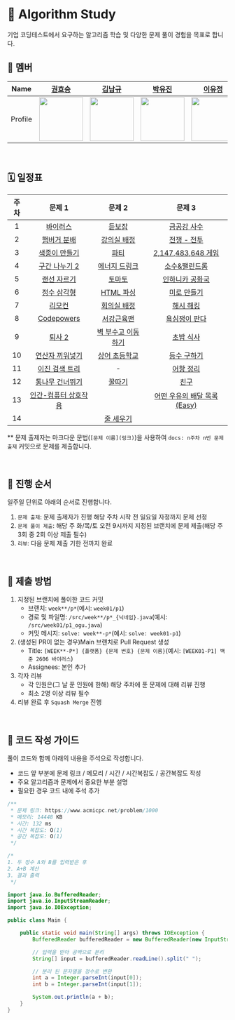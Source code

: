 # 🧩 Algorithm Study

기업 코딩테스트에서 요구하는 알고리즘 학습 및 다양한 문제 풀이 경험을 목표로 합니다.

## 👥 멤버

|  Name   |             [권효승](https://github.com/hyoguoo)              |             [김남규](https://github.com/GiHoo)              |             [박유진](https://github.com/eugene225)              |             [이유정](https://github.com/letskuku)              |             [조인수](https://github.com/ZZAMBAs)              |             [최정은](https://github.com/JeongeunChoi)              |
|:-------:|:----------------------------------------------------------:|:--------------------------------------------------------:|:------------------------------------------------------------:|:-----------------------------------------------------------:|:----------------------------------------------------------:|:---------------------------------------------------------------:|
| Profile | <img width="100px" src="https://github.com/hyoguoo.png" /> | <img width="100px" src="https://github.com/GiHoo.png" /> | <img width="100px" src="https://github.com/eugene225.png" /> | <img width="100px" src="https://github.com/letskuku.png" /> | <img width="100px" src="https://github.com/ZZAMBAs.png" /> | <img width="100px" src="https://github.com/JeongeunChoi.png" /> |

<br>

## 🗓️ 일정표

| 주차 |                        문제 1                         |                        문제 2                        |                                                  문제 3                                                  |
|:--:|:---------------------------------------------------:|:--------------------------------------------------:|:------------------------------------------------------------------------------------------------------:|
| 1  |    [바이러스](https://www.acmicpc.net/problem/2606)     |    [듣보잡](https://www.acmicpc.net/problem/1764)     |                            [금공강 사수](https://www.acmicpc.net/problem/27375)                             |
| 2  |   [햄버거 분배](https://www.acmicpc.net/problem/19941)   |  [강의실 배정](https://www.acmicpc.net/problem/11000)   |                            [전쟁 - 전투](https://www.acmicpc.net/problem/1303)                             |
| 3  |   [색종이 만들기](https://www.acmicpc.net/problem/2630)   |     [파티](https://www.acmicpc.net/problem/1238)     |                       [2,147,483,648 게임](https://www.acmicpc.net/problem/23796)                        |
| 4  |  [구간 나누기 2](https://www.acmicpc.net/problem/13397)  |  [에너지 드링크](https://www.acmicpc.net/problem/20115)  |                            [소수&팰린드롬](https://www.acmicpc.net/problem/1747)                             |
| 5  |   [랜선 자르기](https://www.acmicpc.net/problem/1654)    |    [토마토](https://www.acmicpc.net/problem/7576)     |                           [인하니카 공화국](https://www.acmicpc.net/problem/12784)                            |
| 6  |   [정수 삼각형](https://www.acmicpc.net/problem/1932)    |  [HTML 파싱](https://www.acmicpc.net/problem/22859)  |                             [미로 만들기](https://www.acmicpc.net/problem/2665)                             |
| 7  |     [리모컨](https://www.acmicpc.net/problem/1107)     |   [회의실 배정](https://www.acmicpc.net/problem/1931)   |                             [해시 해킹](https://www.acmicpc.net/problem/26008)                             |
| 8  | [Codepowers](https://www.acmicpc.net/problem/26007) |   [서강근육맨](https://www.acmicpc.net/problem/20300)   |                            [욕심쟁이 판다](https://www.acmicpc.net/problem/1937)                             |
| 9  |    [퇴사 2](https://www.acmicpc.net/problem/15486)    | [벽 부수고 이동하기](https://www.acmicpc.net/problem/2206) | [초밥 식사](https://swexpertacademy.com/main/code/problem/problemDetail.do?contestProbId=AXMCcO16Vi8DFAWv) |
| 10 |  [연산자 끼워넣기](https://www.acmicpc.net/problem/14888)  |  [상어 초등학교](https://www.acmicpc.net/problem/21608)  |                             [등수 구하기](https://www.acmicpc.net/problem/1205)                             |
| 11 |  [이진 검색 트리](https://www.acmicpc.net/problem/5639)   |                         -                          |                             [어항 정리](https://www.acmicpc.net/problem/23291)                             |
| 12 |  [통나무 건너뛰기](https://www.acmicpc.net/problem/11497)  |    [꿀따기](https://www.acmicpc.net/problem/21758)    |                               [친구](https://www.acmicpc.net/problem/1058)                               |
| 13 |                   [인간-컴퓨터 상호작용](https://www.acmicpc.net/problem/16139)                   |                                                    |                      [어떤 우유의 배달 목록(Easy)](https://www.acmicpc.net/problem/23835)                       |
| 14 |                                      |            [줄 세우기](https://www.acmicpc.net/problem/2252)                                    |                                            |

** 문제 출제자는 마크다운 문법(`[문제 이름](링크)`)을 사용하여 `docs: n주차 n번 문제 출제` 커밋으로 문제를 제출합니다.

<br>

## 🔁 진행 순서

일주일 단위로 아래의 순서로 진행합니다.

1. `문제 출제`: 문제 출제자가 진행 해당 주차 시작 전 일요일 자정까지 문제 선정
2. `문제 풀이 제출`: 해당 주 화/목/토 오전 9시까지 지정된 브랜치에 문제 제출(해당 주 3회 중 2회 이상 제출 필수)
3. `리뷰`: 다음 문제 제출 기한 전까지 완료

<br>

## 📜 제출 방법

1. 지정된 브랜치에 풀이한 코드 커밋
    - 브랜치: `week**/p*`(예시: `week01/p1`)
    - 경로 및 파일명: `/src/week**/p*_{닉네임}.java`(예시: `/src/week01/p1_ogu.java`)
    - 커밋 메시지: `solve: week**-p*`(예시: `solve: week01-p1`)
2. (생성된 PR이 없는 경우)Main 브랜치로 Pull Request 생성
    - Title: `[WEEK**-P*] {플랫폼} {문제 번호} {문제 이름}`(예시: `[WEEK01-P1] 백준 2606 바이러스`)
    - Assignees: 본인 추가
3. 각자 리뷰
    - 각 인원은(그 날 푼 인원에 한해) 해당 주차에 푼 문제에 대해 리뷰 진행
    - 최소 2명 이상 리뷰 필수
4. 리뷰 완료 후 `Squash Merge` 진행

<br>

## 📝 코드 작성 가이드

풀이 코드와 함께 아래의 내용을 주석으로 작성합니다.

- 코드 앞 부분에 문제 링크 / 메모리 / 시간 / 시간복잡도 / 공간복잡도 작성
- 주요 알고리즘과 문제에서 중요한 부분 설명
- 필요한 경우 코드 내에 주석 추가

```java
/**
 * 문제 링크: https://www.acmicpc.net/problem/1000
 * 메모리: 14448 KB
 * 시간: 132 ms
 * 시간 복잡도: O(1)
 * 공간 복잡도: O(1)
 */

/*
1. 두 정수 A와 B를 입력받은 후
2. A+B 계산
3. 결과 출력
 */

import java.io.BufferedReader;
import java.io.InputStreamReader;
import java.io.IOException;

public class Main {

    public static void main(String[] args) throws IOException {
        BufferedReader bufferedReader = new BufferedReader(new InputStreamReader(System.in));

        // 입력을 받아 공백으로 분리
        String[] input = bufferedReader.readLine().split(" ");

        // 분리 된 문자열을 정수로 변환
        int a = Integer.parseInt(input[0]);
        int b = Integer.parseInt(input[1]);

        System.out.println(a + b);
    }
}
```
